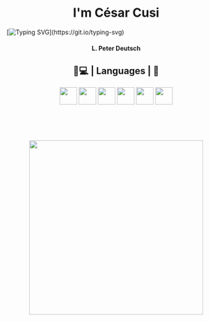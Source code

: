 <h1 align="center">
  I'm César Cusi
</h1>


[![Typing SVG](https://readme-typing-svg.herokuapp.com?font=DM+Sans&size=30&duration=3000&pause=3000&color=3AFBFF&background=3775FF00&center=true&vCenter=true&width=1000&lines=%22Iterar+es+humano%2C+'recursivar'+es+divino%22;To+iterate+is+human%2C+to+recurse+divine.)](https://git.io/typing-svg)

<h4 align="center">
  L. Peter Deutsch
</h4>
<h2 align="center">
  👨💻 | Languages |  👨
 </h2>
 
<div align="center">
<a href="#"/><img src="https://cdn.jsdelivr.net/gh/devicons/devicon/icons/html5/html5-original.svg" width="40"/></a>
<a href="#"/><img src="https://cdn.jsdelivr.net/gh/devicons/devicon/icons/css3/css3-original.svg" width="40"/></a>
<a href="#"/><img src="https://cdn.jsdelivr.net/gh/devicons/devicon/icons/javascript/javascript-original.svg" width="40"/></a>
<img src="https://cdn.jsdelivr.net/gh/devicons/devicon/icons/dotnetcore/dotnetcore-original.svg" width="40"/>
<img src="https://cdn.jsdelivr.net/gh/devicons/devicon/icons/unity/unity-original-wordmark.svg" width="40"/>
<img src="https://cdn.jsdelivr.net/gh/devicons/devicon/icons/react/react-original.svg" width="40"/>

<br /><br /><br />

<img src="https://media2.giphy.com/media/RbDKaczqWovIugyJmW/giphy.gif?cid=ecf05e47xyi04atzjshn4botrz42dten797906o2pbzfn04v&rid=giphy.gif&ct=g" width="400"/>


</div>
